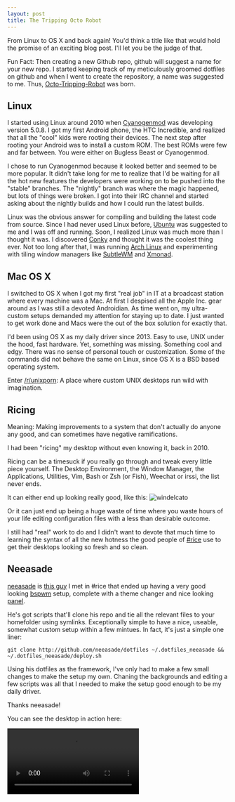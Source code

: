 ```yaml
---
layout: post
title: The Tripping Octo Robot
---
```


From Linux to OS X and back again! You'd think a title like that would
hold the promise of an exciting blog post. I'll let you be the judge of
that.

Fun Fact: Then creating a new Github repo, github will suggest a name
for your new repo. I started keeping track of my meticulously groomed
dotfiles on github and when I went to create the repository, a name was
suggested to me. Thus, [Octo-Tripping-Robot](https://github.com/internaught/tripping-octo-robot) was born.

## Linux

I started using Linux around 2010 when 
[Cyanogenmod](http://www.cyanogenmod.org/) was developing 
version 5.0.8. I got my first Android phone, the HTC Incredible, and 
realized that all the "cool" kids were rooting their devices. The next 
step after rooting your Android was to install a custom ROM. The best 
ROMs were few and far between. You were either on Bugless Beast or 
Cyanogenmod.

I chose to run Cyanogenmod because it looked better and seemed to be
more popular. It didn't take long for me to realize that I'd be waiting
for all the hot new features the developers were working on to be
pushed into the "stable" branches. The "nightly" branch was where the
magic happened, but lots of things were broken. I got into their IRC
channel and started asking about the nightly builds and how I could run
the latest builds.

Linux was the obvious answer for compiling and building the latest code
from source. Since I had never used Linux before, 
[Ubuntu](http://www.ubuntu.com/) was suggested to me and I was off and
running. Soon, I realized Linux was much more than I thought it was. 
I discovered [Conky](http://conky.sourceforge.net/) and thought it was
the coolest thing ever. Not too long after that, I was running 
[Arch Linux](https://www.archlinux.org/) and experimenting with tiling
window managers like [SubtleWM](http://subtle.subforge.org/) and
[Xmonad](http://xmonad.org/).

## Mac OS X

I switched to OS X when I got my first "real job" in IT at a broadcast
station where every machine was a Mac. At first I despised all the 
Apple Inc. gear around as I was still a devoted Androidian. As time
went on, my ultra-custom setups demanded my attention for staying
up to date. I just wanted to get work done and Macs were the out of the
box solution for exactly that.

I'd been using OS X as my daily driver since 2013. Easy to use, UNIX
under the hood, fast hardware. Yet, something was missing. Something
cool and edgy. There was no sense of personal touch or customization.
Some of the commands did not behave the same on Linux, since OS X is a
BSD based operating system.

Enter [/r/unixporn](https://www.reddit.com/r/unixporn): A place where
custom UNIX desktops run wild with imagination.

## Ricing

Meaning: Making improvements to a system that don't actually do anyone
any good, and can sometimes have negative ramifications.

I had been "ricing" my desktop without even knowing it, back in 2010.

Ricing can be a timesuck if you really go through and tweak every
little piece yourself. The Desktop Environment, the Window Manager, the
Applications, Utilities, Vim, Bash or Zsh (or Fish), Weechat or irssi,
the list never ends. 

It can either end up looking really good, like this:
![windelcato](https://camo.githubusercontent.com/8595e3f06d3aba3dc4455fdeb623cb1dd3811d8d/68747470733a2f2f7261772e6769746875622e636f6d2f77696e64656c696361746f2f646f7466696c65732f6d61737465722f73637265656e73686f742e706e67)

Or it can just end up being a huge waste of time where you waste hours
of your life editing configuration files with a less than desirable
outcome.

I still had "real" work to do and I didn't want to devote that much time to
learning the syntax of all the new hotness the good people of 
[#rice](https://rizon.net/) use to get their desktops looking so 
fresh and so clean.

## Neeasade

[neeasade](http://neeasade.net/) is [this guy](https://github.com/neeasade/)
I met in #rice that ended up having a very good looking [bspwm](https://github.com/baskerville/bspwm)
setup, complete with a theme changer and nice looking [panel](https://github.com/LemonBoy/bar).

He's got scripts that'll clone his repo and tie all the relevant files
to your homefolder using symlinks. Exceptionally simple to have a nice,
useable, somewhat custom setup within a few mintues. In fact, it's just
a simple one liner:

```
git clone http://github.com/neeasade/dotfiles ~/.dotfiles_neeasade && ~/.dotfiles_neeasade/deploy.sh
```

Using his dotfiles as the framework, I've only had to make a few small changes
to make the setup my own. Chaning the backgrounds and editing a few scripts
was all that I needed to make the setup good enough to be my daily driver.

Thanks neeasade!

You can see the desktop in action here:

![webm](https://sr.ht/61e69.webm)
